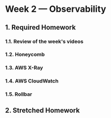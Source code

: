 # Week 2 — Observability

## 1. Required Homework

### 1.1. Review of the week's videos

### 1.2. Honeycomb

### 1.3. AWS X-Ray

### 1.4. AWS CloudWatch

### 1.5. Rollbar

## 2. Stretched Homework
